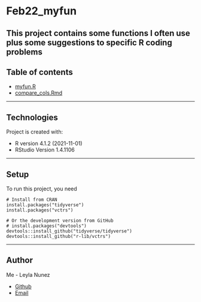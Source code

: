 # Feb22_myfun

This project contains some functions I often use plus some suggestions to specific R coding problems
---
## Table of contents
* [myfun.R](https://github.com/leynu/Feb22_myfun/blob/master/myfun.R)
* [compare_cols.Rmd](https://github.com/leynu/Feb22_myfun/blob/master/compare_cols.Rmd)

---	
## Technologies
Project is created with:
* R version 4.1.2 (2021-11-01)
* RStudio Version 1.4.1106
---	
## Setup
To run this project, you need

```
# Install from CRAN
install.packages("tidyverse")
install.packages("vctrs")

# Or the development version from GitHub
# install.packages("devtools")
devtools::install_github("tidyverse/tidyverse")
devtools::install_github("r-lib/vctrs")
```
---
## Author
Me - Leyla Nunez

- [Github](https://github.com/leynu)
- [Email](mailto:leynu0210@gmail.com)
